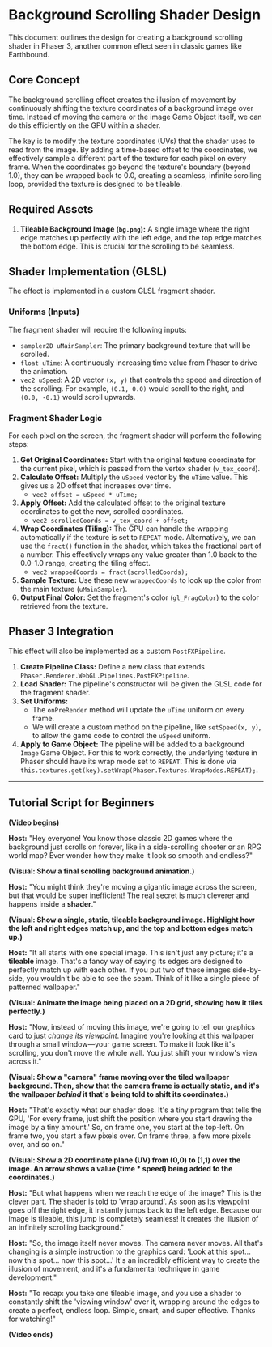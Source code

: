 # Background Scrolling Shader Design

This document outlines the design for creating a background scrolling shader in Phaser 3, another common effect seen in classic games like Earthbound.

## Core Concept

The background scrolling effect creates the illusion of movement by continuously shifting the texture coordinates of a background image over time. Instead of moving the camera or the image Game Object itself, we can do this efficiently on the GPU within a shader.

The key is to modify the texture coordinates (UVs) that the shader uses to read from the image. By adding a time-based offset to the coordinates, we effectively sample a different part of the texture for each pixel on every frame. When the coordinates go beyond the texture's boundary (beyond 1.0), they can be wrapped back to 0.0, creating a seamless, infinite scrolling loop, provided the texture is designed to be tileable.

## Required Assets

1.  **Tileable Background Image (`bg.png`):** A single image where the right edge matches up perfectly with the left edge, and the top edge matches the bottom edge. This is crucial for the scrolling to be seamless.

## Shader Implementation (GLSL)

The effect is implemented in a custom GLSL fragment shader.

### Uniforms (Inputs)

The fragment shader will require the following inputs:

-   `sampler2D uMainSampler`: The primary background texture that will be scrolled.
-   `float uTime`: A continuously increasing time value from Phaser to drive the animation.
-   `vec2 uSpeed`: A 2D vector `(x, y)` that controls the speed and direction of the scrolling. For example, `(0.1, 0.0)` would scroll to the right, and `(0.0, -0.1)` would scroll upwards.

### Fragment Shader Logic

For each pixel on the screen, the fragment shader will perform the following steps:

1.  **Get Original Coordinates:** Start with the original texture coordinate for the current pixel, which is passed from the vertex shader (`v_tex_coord`).
2.  **Calculate Offset:** Multiply the `uSpeed` vector by the `uTime` value. This gives us a 2D offset that increases over time.
    - `vec2 offset = uSpeed * uTime;`
3.  **Apply Offset:** Add the calculated offset to the original texture coordinates to get the new, scrolled coordinates.
    - `vec2 scrolledCoords = v_tex_coord + offset;`
4.  **Wrap Coordinates (Tiling):** The GPU can handle the wrapping automatically if the texture is set to `REPEAT` mode. Alternatively, we can use the `fract()` function in the shader, which takes the fractional part of a number. This effectively wraps any value greater than 1.0 back to the 0.0-1.0 range, creating the tiling effect.
    - `vec2 wrappedCoords = fract(scrolledCoords);`
5.  **Sample Texture:** Use these new `wrappedCoords` to look up the color from the main texture (`uMainSampler`).
6.  **Output Final Color:** Set the fragment's color (`gl_FragColor`) to the color retrieved from the texture.

## Phaser 3 Integration

This effect will also be implemented as a custom `PostFXPipeline`.

1.  **Create Pipeline Class:** Define a new class that extends `Phaser.Renderer.WebGL.Pipelines.PostFXPipeline`.
2.  **Load Shader:** The pipeline's constructor will be given the GLSL code for the fragment shader.
3.  **Set Uniforms:**
    -   The `onPreRender` method will update the `uTime` uniform on every frame.
    -   We will create a custom method on the pipeline, like `setSpeed(x, y)`, to allow the game code to control the `uSpeed` uniform.
4.  **Apply to Game Object:** The pipeline will be added to a background `Image` Game Object. For this to work correctly, the underlying texture in Phaser should have its wrap mode set to `REPEAT`. This is done via `this.textures.get(key).setWrap(Phaser.Textures.WrapModes.REPEAT);`.

---

## Tutorial Script for Beginners

**(Video begins)**

**Host:** "Hey everyone! You know those classic 2D games where the background just scrolls on forever, like in a side-scrolling shooter or an RPG world map? Ever wonder how they make it look so smooth and endless?"

**(Visual: Show a final scrolling background animation.)**

**Host:** "You might think they're moving a gigantic image across the screen, but that would be super inefficient! The real secret is much cleverer and happens inside a **shader**."

**(Visual: Show a single, static, tileable background image. Highlight how the left and right edges match up, and the top and bottom edges match up.)**

**Host:** "It all starts with one special image. This isn't just any picture; it's a **tileable** image. That's a fancy way of saying its edges are designed to perfectly match up with each other. If you put two of these images side-by-side, you wouldn't be able to see the seam. Think of it like a single piece of patterned wallpaper."

**(Visual: Animate the image being placed on a 2D grid, showing how it tiles perfectly.)**

**Host:** "Now, instead of moving this image, we're going to tell our graphics card to just *change its viewpoint*. Imagine you're looking at this wallpaper through a small window—your game screen. To make it look like it's scrolling, you don't move the whole wall. You just shift your window's view across it."

**(Visual: Show a "camera" frame moving over the tiled wallpaper background. Then, show that the camera frame is actually static, and it's the wallpaper *behind* it that's being told to shift its coordinates.)**

**Host:** "That's exactly what our shader does. It's a tiny program that tells the GPU, 'For every frame, just shift the position where you start drawing the image by a tiny amount.' So, on frame one, you start at the top-left. On frame two, you start a few pixels over. On frame three, a few more pixels over, and so on."

**(Visual: Show a 2D coordinate plane (UV) from (0,0) to (1,1) over the image. An arrow shows a value (time * speed) being added to the coordinates.)**

**Host:** "But what happens when we reach the edge of the image? This is the clever part. The shader is told to 'wrap around'. As soon as its viewpoint goes off the right edge, it instantly jumps back to the left edge. Because our image is tileable, this jump is completely seamless! It creates the illusion of an infinitely scrolling background."

**Host:** "So, the image itself never moves. The camera never moves. All that's changing is a simple instruction to the graphics card: 'Look at this spot... now this spot... now this spot...' It's an incredibly efficient way to create the illusion of movement, and it's a fundamental technique in game development."

**Host:** "To recap: you take one tileable image, and you use a shader to constantly shift the 'viewing window' over it, wrapping around the edges to create a perfect, endless loop. Simple, smart, and super effective. Thanks for watching!"

**(Video ends)**